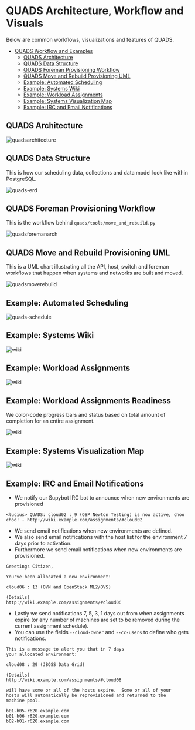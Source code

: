 # QUADS Architecture, Workflow and Visuals

Below are common workflows, visualizations and features of QUADS.

* [QUADS Workflow and Examples](#quads-workflow-and-visuals)
    * [QUADS Architecture](#quads-architecture)
    * [QUADS Data Structure](#quads-data-structure)
    * [QUADS Foreman Provisioning Workflow](#quads-foreman-provisioning-workflow)
    * [QUADS Move and Rebuild Provisioning UML](#quads-move-and-rebuild-provisioning-uml)
    * [Example: Automated Scheduling](#example-automated-scheduling)
    * [Example: Systems Wiki](#example-systems-wiki)
    * [Example: Workload Assignments](#example-workload-assignments)
    * [Example: Systems Visualization Map](#example-systems-visualization-map)
    * [Example: IRC and Email Notifications](#example-irc-and-email-notifications)

## QUADS Architecture


![quadsarchitecture](../image/quads-architecture.png)

## QUADS Data Structure
This is how our scheduling data, collections and data model look like within PostgreSQL.

![quads-erd](../image/quads-erd.jpg)

## QUADS Foreman Provisioning Workflow
This is the workflow behind `quads/tools/move_and_rebuild.py`

![quadsforemanarch](../image/quads-foreman-workflow.png)

## QUADS Move and Rebuild Provisioning UML
This is a UML chart illustrating all the API, host, switch and foreman workflows that happen when systems and networks are built and moved.

![quadsmoverebuild](../image/quads_provisioning_uml.png)

## Example: Automated Scheduling

![quads-schedule](../image/quads-example-scheduling.png)

## Example: Systems Wiki

![wiki](../image/quads-wiki.png)

## Example: Workload Assignments

![wiki](../image/quads-assignments.png)

## Example: Workload Assignments Readiness
We color-code progress bars and status based on total amount of completion for an entire assignment.

![wiki](../image/quads-assignment-readiness.png)

## Example: Systems Visualization Map

![wiki](../image/quads-visual.png)

## Example: IRC and Email Notifications
   - We notify our Supybot IRC bot to announce when new environments are provisioned

```
<lucius> QUADS: cloud02 : 9 (OSP Newton Testing) is now active, choo choo! - http://wiki.example.com/assignments/#cloud02
```
   - We send email notifications when new environments are defined.
   - We also send email notifications with the host list for the environment 7 days prior to activation.
   - Furthermore we send email notifications when new environments are provisioned.

```
Greetings Citizen,

You've been allocated a new environment!

cloud06 : 13 (OVN and OpenStack ML2/OVS)

(Details)
http://wiki.example.com/assignments/#cloud06

```
   - Lastly we send notifications 7, 5, 3, 1 days out from when assignments expire (or any number of machines are set to be removed during the current assignment schedule).
   - You can use the fields ```--cloud-owner``` and ```--cc-users``` to define who gets notifications.
```
This is a message to alert you that in 7 days
your allocated environment:

cloud08 : 29 (JBOSS Data Grid)

(Details)
http://wiki.example.com/assignments/#cloud08

will have some or all of the hosts expire.  Some or all of your
hosts will automatically be reprovisioned and returned to the
machine pool.

b01-h05-r620.example.com
b01-h06-r620.example.com
b02-h01-r620.example.com

```

